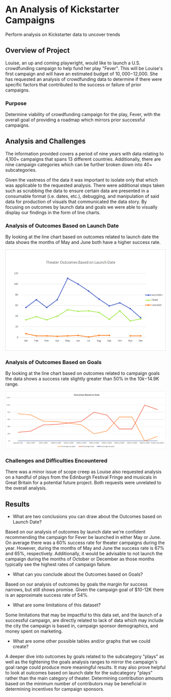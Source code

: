 # An Analysis of Kickstarter Campaigns
Perform analysis on Kickstarter data to uncover trends


## Overview of Project


Louise, an up and coming playwright, would like to launch a U.S. crowdfunding campaign to help fund her play "Fever". This will be Louise's first campaign and will have an estimated budget of $10,000-$12,000. She has requested an analysis of crowdfunding data to determine if there were specific factors that contributed to the success or failure of prior campaigns. 


### Purpose

Determine viability of crowdfunding campaign for the play, Fever, with the overall goal of providing a roadmap which mirrors prior successful campaigns.


## Analysis and Challenges

The information provided covers a period of nine years with data relating to 4,100+ campaigns that spans 13 different countries. Additionally, there are nine campaign categories which can be further broken down into 40+ subcategories.

Given the vastness of the data it was important to isolate only that which was applicable to the requested analysis. There were additional steps taken such as scrubbing the data to ensure certain data are presented in a consumable format (i.e. dates, etc.), debugging, and manipulation of said data for production of visuals that communicated the data story. By focusing on outcomes by launch data and goals we were able to visually display our findings in the form of line charts.



### Analysis of Outcomes Based on Launch Date


By looking at the line chart based on outcomes related to launch date the data shows the months of May and June both have a higher success rate.

![](https://github.com/NAppazeller/kickstarter-analysis/blob/main/Resources/Theater_Outcomes_vs_Launch.png)


### Analysis of Outcomes Based on Goals

By looking at the line chart based on outcomes related to campaign goals the data shows a success rate slightly greater than 50% in the $10k-$14.9K range.

![](https://github.com/NAppazeller/kickstarter-analysis/blob/main/Resources/Outcomes_vs_Goals.png)


### Challenges and Difficulties Encountered

There was a minor issue of scope creep as Louise also requested analysis on a handful of plays from the Edinburgh Festival Fringe and musicals in Great Britain for a potential future project. Both requests were unrelated to the overall analysis.


## Results

- What are two conclusions you can draw about the Outcomes based on Launch Date?

Based on our analysis of outcomes by launch date we're confident recommending the campaign for Fever be launched in either May or June. On average there was a 60% success rate for theater campaigns during the year. However, during the months of May and June the success rate is 67% and 65%, respectively. Additionally, it would be advisable to not launch the campaign during the months of October or December as those months typically see the highest rates of campaign failure.


- What can you conclude about the Outcomes based on Goals?

Based on our analysis of outcomes by goals the margin for success narrows, but still shows promise. Given the campaign goal of $10-12K there is an approximate success rate of 54%.


- What are some limitations of this dataset?

Some limitations that may be impactful to this data set, and the launch of a successful campaign, are directly related to lack of data which may include the city the campaign is based in, campaign sponsor demographics, and money spent on marketing.


- What are some other possible tables and/or graphs that we could create?

A deeper dive into outcomes by goals related to the subcategory "plays" as well as the tightening the goals analysis ranges to mirror the campaign's goal range could produce more meaningful results. It may also prove helpful to look at outcomes based on launch date for the subcategory "plays" rather than the main category of theater. Determining contribution amounts based on the minimum number of contributors may be beneficial in determining incentives for campaign sponsors.
